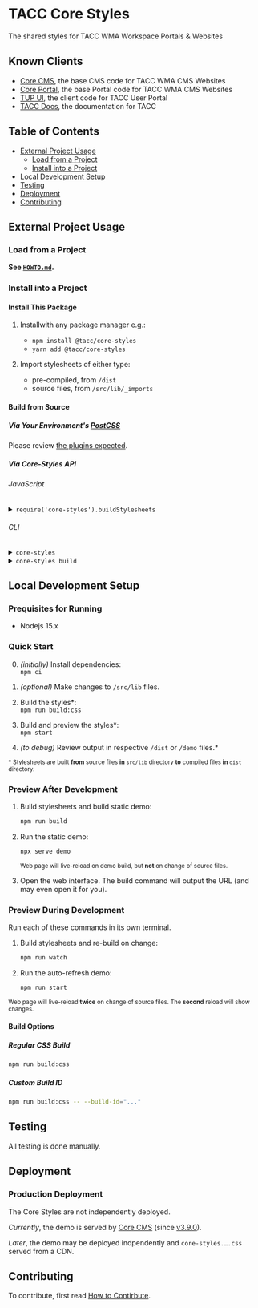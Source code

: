 # TACC Core Styles

The shared styles for TACC WMA Workspace Portals & Websites


## Known Clients

- [Core CMS], the base CMS code for TACC WMA CMS Websites
- [Core Portal], the base Portal code for TACC WMA CMS Websites
- [TUP UI], the client code for TACC User Portal
- [TACC Docs], the documentation for TACC


## Table of Contents

- [External Project Usage](#external-project-usage)
   - [Load from a Project](#load-from-a-project)
   - [Install into a Project](#install-into-a-project)
- [Local Development Setup](#local-development-setup)
- [Testing](#testing)
- [Deployment](#deployment)
- [Contributing](#contributing)


## External Project Usage

### Load from a Project

__See [`HOWTO.md`](HOWTO.md).__

### Install into a Project

#### Install This Package

1. Installwith any package manager e.g.:

    - `npm install @tacc/core-styles`
    - `yarn add @tacc/core-styles`

2. Import stylesheets of either type:
   - pre-compiled, from `/dist`
   - source files, from `/src/lib/_imports`

#### Build from Source

##### Via Your Environment's [PostCSS](https://github.com/postcss/postcss#readme)

Please review [the plugins expected](./src/.postcssrc.base.yml).

##### Via Core-Styles API

###### JavaScript

<details><summary><code>require('core-styles').buildStylesheets</code></summary>

```js
const buildStylesheets = require('core-styles').buildStylesheets;

buildStylesheets(
  // Parse CSS files from which directory (required)
  `path/to/your/css/src`,
  // Output CSS files to which directory (required)
  `path/to/put/css/output`,
  {
    // List of YAML config files (optional)
    // (The first file is merged on top of the base config.)
    // (Each successive file overwrites the file before it.)
    // SEE: https://github.com/postcss/postcss-load-config#postcssrc
    customConfigs: [
      // The "base" config is `/.postcssrc.base.yml`
      `path/to/custom/config/that/extends/base/.postcssrc.yml`,
      `path/to/custom/config/that/extends/above/.postcssrc.yml`,
    ],
    // Print more info from build log (optional, default: false)
    verbose: true,
    // Print version of this software (optional, default: false)
    version: true,
    // Any value to help identify the build (optional, default: app version)
    buildId: process.env.npm_package_version + someUniqueId,
  }
);
```

</details>

###### CLI

<details><summary><code>core-styles</code></summary>

```bash
Usage: core-styles [options] [command]

Options:
  -V, --version      output the version number
  -h, --help         display help for command

Commands:
  build [options]    build stylesheets with TACC standard process:
  - "post-css" plugins
  - custom input path
  - custom output path
  - custom configs
  - prepend build id

  help [command]     display help for command
```

</details>

<details><summary><code>core-styles build</code></summary>

```bash
Usage: core-styles build [options]

build stylesheets with TACC standard process:
- "post-css" plugins
- custom input path
- custom output path
- custom configs
- prepend build id

Options:
  -i, --input <path>               parse source at which path¹
  -o, --output <path>              output CSS files to which path¹
  -v, --verbose                    print more info during build process
  -c, --custom-configs <paths...>  extend base config with YAML files²³
  -b, --build-id <identifier>      any value to identify the build (default: version of app)
  -m, --base-mirror-dir <path>     if input folder structure is mirrored, this path is not⁴
  -h, --help                       display help for command

Notes:
  ¹ Folder structure of "--input-dir" mirrored in "--output-dir" i.e.

    given input
    - "input_dir/x.css"
    - "input_dir/sub_dir_a/y.css"
    - "input_dir"
    - "input_dir/**/*"

    expect output
    - "output_dir/x.css"
    - "output_dir/sub_dir_a/y.css"
    - "output_dir/..." (all files from input not in sub-directories)
    - "output_dir/.../..." (all files from input as nested)

  ² The file formats are like ".postcssrc.yml" from
    https://github.com/postcss/postcss-load-config#postcssrc

  ³ The first file is merged on top of the base config.
    Each successive file overwrites the file before it.

  ⁴ Given '-i "a/b*" -o "x/" -m "a/"' output is "x/b/...".
    Given '-i "a/b*" -o "x/" -m "a/b/"' output is "x/...".
    Given '-i "a/b*" -o "x/" -m "not-a/"' output is "x/abs-path-to-input/...".
```

</details>


## Local Development Setup

### Prequisites for Running

* Nodejs 15.x

### Quick Start

0. _(initially)_ Install dependencies:\
    `npm ci`
1. _(optional)_ Make changes to `/src/lib` files.
    
2. Build the styles*:\
    `npm run build:css`
3. Build and preview the styles*:\
    `npm start`
4. _(to debug)_ Review output in respective `/dist` or `/demo` files.*

<sub>* Stylesheets are built **from** source files **in** `src/lib` directory **to** compiled files **in** `dist` directory.</sub>

### Preview **After** Development

1. Build stylesheets and build static demo:

   ```bash
   npm run build
   ```

2. Run the static demo:

   ```bash
   npx serve demo
   ```

   <sup>Web page will live-reload on demo build, but **not** on change of source files.</sup>

4. Open the web interface.
   The build command will output the URL (and may even open it for you).

### Preview **During** Development

Run each of these commands in its own terminal.

1. Build stylesheets and re-build on change:

   ```bash
   npm run watch
   ```

2. Run the auto-refresh demo:

   ```bash
   npm run start
   ```

<sup>Web page will live-reload **twice** on change of source files. The **second** reload will show changes.</sup>

#### Build Options

##### Regular CSS Build

```bash
npm run build:css
```

##### Custom Build ID

```bash
npm run build:css -- --build-id="..."
```


## Testing

All testing is done manually.


## Deployment

### Production Deployment

The Core Styles are not independently deployed.

_Currently_, the demo is served by [Core CMS] (since [v3.9.0](https://github.com/TACC/Core-CMS/compare/v3.9.0)).

_Later_, the demo may be deployed indpendently and `core-styles.….css` served from a CDN.


## Contributing

To contribute, first read [How to Contirbute][Contributing].

<!-- Link Aliases -->

[core portal deployments]: https://github.com/TACC/Core-Portal-Deployments
[camino]: https://github.com/TACC/Camino
[core cms]: https://github.com/TACC/Core-CMS
[core portal]: https://github.com/TACC/Core-Portal
[tup ui]: https://github.com/TACC/tup-ui
[tacc docs]: https://github.com/TACC/TACC-Docs

[Contributing]: ./docs/contributing.md
